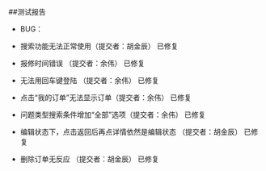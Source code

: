 ##测试报告

* BUG：

 * 搜索功能无法正常使用（提交者：胡金辰）   已修复
 * 报修时间错误 （提交者：余伟）  已修复
 * 无法用回车键登陆 （提交者：余伟） 已修复
 * 点击“我的订单”无法显示订单（提交者：余伟）   已修复
 * 问题类型搜索条件增加“全部”选项（提交者：余伟） 已修复
 * 编辑状态下，点击返回后再点详情依然是编辑状态 （提交者：胡金辰） 已修复
 * 删除订单无反应 （提交者：胡金辰） 已修复